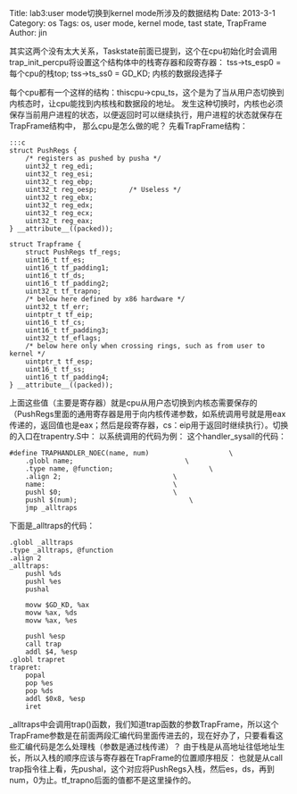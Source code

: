 Title: lab3:user mode切换到kernel mode所涉及的数据结构
Date: 2013-3-1
Category: os
Tags: os, user mode, kernel mode, tast state, TrapFrame
Author: jin


其实这两个没有太大关系，Taskstate前面已提到，这个在cpu初始化时会调用trap_init_percpu将设置这个结构体中的栈寄存器和段寄存器：
tss->ts_esp0 = 每个cpu的栈top;
tss->ts_ss0 = GD_KD; 内核的数据段选择子

每个cpu都有一个这样的结构：thiscpu->cpu_ts，这个是为了当从用户态切换到内核态时，让cpu能找到内核栈和数据段的地址。
发生这种切换时，内核也必须保存当前用户进程的状态，以便返回时可以继续执行，用户进程的状态就保存在TrapFrame结构中，
那么cpu是怎么做的呢？
先看TrapFrame结构：

    :::c
    struct PushRegs {
        /* registers as pushed by pusha */
        uint32_t reg_edi;
        uint32_t reg_esi;
        uint32_t reg_ebp;
        uint32_t reg_oesp;        /* Useless */
        uint32_t reg_ebx;
        uint32_t reg_edx;
        uint32_t reg_ecx;
        uint32_t reg_eax;
    } __attribute__((packed));

    struct Trapframe {
        struct PushRegs tf_regs;
        uint16_t tf_es;
        uint16_t tf_padding1;
        uint16_t tf_ds;
        uint16_t tf_padding2;
        uint32_t tf_trapno;
        /* below here defined by x86 hardware */
        uint32_t tf_err;
        uintptr_t tf_eip;
        uint16_t tf_cs;
        uint16_t tf_padding3;
        uint32_t tf_eflags;
        /* below here only when crossing rings, such as from user to kernel */
        uintptr_t tf_esp;
        uint16_t tf_ss;
        uint16_t tf_padding4;
    } __attribute__((packed));


上面这些值（主要是寄存器）就是cpu从用户态切换到内核态需要保存的（PushRegs里面的通用寄存器是用于向内核传递参数，如系统调用号就是用eax传递的，返回值也是eax；然后是段寄存器，cs：eip用于返回时继续执行）。切换的入口在trapentry.S中：
以系统调用的代码为例：
这个handler_sysall的代码：

    #define TRAPHANDLER_NOEC(name, num)                    \
        .globl name;                            \
        .type name, @function;                        \
        .align 2;                            \
        name:                                \
        pushl $0;                            \
        pushl $(num);                            \
        jmp _alltraps
    
下面是_alltraps的代码：


    .globl _alltraps
    .type _alltraps, @function
    .align 2
    _alltraps:
        pushl %ds
        pushl %es
        pushal

        movw $GD_KD, %ax
        movw %ax, %ds
        movw %ax, %es

        pushl %esp
        call trap
        addl $4, %esp
    .globl trapret
    trapret:
        popal
        pop %es
        pop %ds
        addl $0x8, %esp
        iret

_alltraps中会调用trap()函数，我们知道trap函数的参数TrapFrame，所以这个TrapFrame参数是在前面两段汇编代码里面传进去的，现在好办了，只要看看这些汇编代码是怎么处理栈（参数是通过栈传递）？
由于栈是从高地址往低地址生长，所以入栈的顺序应该与寄存器在TrapFrame的位置顺序相反：
也就是从call trap指令往上看，先pushal，这个对应将PushRegs入栈，然后es，ds，再到num，0为止。tf_trapno后面的值都不是这里操作的。

